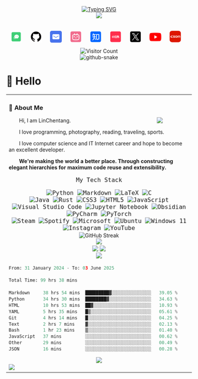 <div align="center">
  
  <!-- dynamic typing effect 动态打字效果 -->
  <div>
    <a href="https://git.io/typing-svg">
      <img src="https://readme-typing-svg.demolab.com?font=Fira+Code&pause=1000&width=435&lines=LinChentang%E5%90%8C%E5%AD%A6%E7%A5%9D%E6%82%A8%E4%BB%8A%E5%A4%A9%E6%84%89%E5%BF%AB!&center=true&size=27" alt="Typing SVG" />
    </a>
  </div>

  <!-- knock code pictures 敲代码的图片 -->
  <picture>
    <source media="(prefers-color-scheme: dark)" srcset="https://cdn.jsdelivr.net/gh/LinChentang/LinChentang/assets/images/coding.gif" />
    <!-- <source media="(prefers-color-scheme: light)" srcset="https://cdn.jsdelivr.net/gh/LinChentang/LinChentang/assets/images/developer.svg" height="225px" /> -->
    <img src="https://cdn.jsdelivr.net/gh/LinChentang/LinChentang/assets/images/coding.gif" />
  </picture>

  <!-- for beauty 留个空行好看点 -->
  <div>&nbsp;</div>
  
  <!-- profile logo 个人资料徽标 -->
  <div style="text-align: center;">
  <p>
    <a href="https://linchentang.top/wechat_qrcode/" target="_blank" rel="noopener noreferrer"><img src="./images/微信.png"  style="height:32px; vertical-align:middle; margin-right:4px;"></a>&emsp;
    <a href="https://github.com/LinChentang" target="_blank" rel="noopener noreferrer"><img src="./images/github.png" style="height:32px; vertical-align:middle; margin-right:4px;"></a>&emsp;
    <a href="mailto:z1273611131@163.com" target="_blank" rel="noopener noreferrer"><img src="./images/邮箱.png"  style="height:32px; vertical-align:middle; margin-right:4px;"></a>&emsp;
    <a href="https://space.bilibili.com/346629528?spm_id_from=333.1007.0.0" target="_blank" rel="noopener noreferrer"><img src="./images/哔哩哔哩.png"  style="height:32px; vertical-align:middle; margin-right:4px;"></a>&emsp;
    <a href="https://www.zhihu.com/people/yu-chen-63-69-85" target="_blank" rel="noopener noreferrer"><img src="./images/知乎.png"  style="height:32px; vertical-align:middle; margin-right:4px;"></a>&emsp;
    <a href="https://www.xiaohongshu.com/user/profile/66a673f5000000001d023fdb" target="_blank" rel="noopener noreferrer"><img src="./images/小红书.png"  style="height:32px; vertical-align:middle; margin-right:4px;"></a>&emsp;
    <a href="https://x.com/linchentang23" target="_blank" rel="noopener noreferrer"><img src="./images/TwitterX.png"  style="height:32px; vertical-align:middle; margin-right:4px;"></a>&emsp;
    <a href="https://www.youtube.com/@linchentang618" target="_blank" rel="noopener noreferrer"><img src="./images/youtube .png"  style="height:32px; vertical-align:middle; margin-right:4px;"></a>&emsp;
    <a href="https://blog.csdn.net/weixin_64266899?spm=1011.2124.3001.5343" target="_blank" rel="noopener noreferrer"><img src="./images/CSDN.png"  style="height:32px; vertical-align:middle; margin-right:4px;"></a>&emsp;
  </p>
  </div>

  <!-- visitor statistics logo 访问量统计-->
  <div align="center">
    <img src="https://profile-counter.glitch.me/LinChentang/count.svg" alt="Visitor Count" width="225" />
  </div>

  <!-- Snake Code Contribution Map 贪吃蛇代码贡献图 -->
  <picture>
    <source media="(prefers-color-scheme: dark)" srcset="https://cdn.jsdelivr.net/gh/LinChentang/LinChentang/profile-snake-contrib/github-contribution-grid-snake-dark.svg" />
    <source media="(prefers-color-scheme: light)" srcset="https://cdn.jsdelivr.net/gh/LinChentang/LinChentang/profile-snake-contrib/github-contribution-grid-snake.svg" />
    <img height="168px" alt="github-snake" src="https://cdn.jsdelivr.net/gh/LinChentang/LinChentang/profile-snake-contrib/github-contribution-grid-snake-dark.svg" />
  </picture>

</div>

#  🙋 Hello

<table>
  
<tr><td>

</div>

### 🤺 About Me

<img align="right" width="88" src="https://cdn.jsdelivr.net/gh/LinChentang/LinChentang/assets/images/steven.png" />

<p>&emsp;&emsp;Hi, I am LinChentang.</p>
<p>&emsp;&emsp;I love programming, photography, reading, traveling, sports.</p>
<p>&emsp;&emsp;I love computer science and IT Internet career and hope to become an excellent developer.</p>
<p><strong>&emsp;&emsp;We're making the world a better place. Through constructing elegant hierarchies for maximum code reuse and extensibility.</strong></p>
</div>

<!-- github-readme-tech-stack 技术栈 -->
<div align="center" style="font-family: 'JetBrains Mono',monospace; font-size: 16px;">
  <p>
  My Tech Stack
  </p>
  <img src="https://img.shields.io/badge/python-3670A0?style=for-the-badge&logo=python&logoColor=ffdd54" alt="Python">
  <img src="https://img.shields.io/badge/markdown-%23000000.svg?style=for-the-badge&logo=markdown&logoColor=white" alt="Markdown">
  <img src="https://img.shields.io/badge/latex-%23008080.svg?style=for-the-badge&logo=latex&logoColor=white" alt="LaTeX">
  <img src="https://img.shields.io/badge/c-%2300599C.svg?style=for-the-badge&logo=c&logoColor=white" alt="C">
  <br> 
  <img src="https://img.shields.io/badge/java-%23ED8B00.svg?style=for-the-badge&logo=openjdk&logoColor=white" alt="Java">
  <img src="https://img.shields.io/badge/rust-%23000000.svg?style=for-the-badge&logo=rust&logoColor=white" alt="Rust">
  <img src="https://img.shields.io/badge/css3-%231572B6.svg?style=for-the-badge&logo=css3&logoColor=white" alt="CSS3">
  <img src="https://img.shields.io/badge/html5-%23E34F26.svg?style=for-the-badge&logo=html5&logoColor=white" alt="HTML5">
  <img src="https://img.shields.io/badge/javascript-%23323330.svg?style=for-the-badge&logo=javascript&logoColor=%23F7DF1E" alt="JavaScript">
  <br> 
  <img src="https://img.shields.io/badge/Visual%20Studio%20Code-0078d7.svg?style=for-the-badge&logo=visual-studio-code&logoColor=white" alt="Visual Studio Code">
  <img src="https://img.shields.io/badge/jupyter-%23FA0F00.svg?style=for-the-badge&logo=jupyter&logoColor=white" alt="Jupyter Notebook">
  <img src="https://img.shields.io/badge/Obsidian-%23483699.svg?style=for-the-badge&logo=obsidian&logoColor=white" alt="Obsidian">
  <img src="https://img.shields.io/badge/pycharm-143?style=for-the-badge&logo=pycharm&logoColor=black&color=black&labelColor=green" alt="PyCharm">
  <img src="https://img.shields.io/badge/PyTorch-%23EE4C2C.svg?style=for-the-badge&logo=PyTorch&logoColor=white" alt="PyTorch">
  <br> 
  <img src="https://img.shields.io/badge/steam-%23000000.svg?style=for-the-badge&logo=steam&logoColor=white" alt="Steam">
  <img src="https://img.shields.io/badge/Spotify-1ED760?style=for-the-badge&logo=spotify&logoColor=white" alt="Spotify">
  <img src="https://img.shields.io/badge/Microsoft-0078D4?style=for-the-badge&logo=microsoft&logoColor=white" alt="Microsoft">
  <img src="https://img.shields.io/badge/Ubuntu-E95420?style=for-the-badge&logo=ubuntu&logoColor=white" alt="Ubuntu">
  <img src="https://img.shields.io/badge/Windows%2011-%230079d5.svg?style=for-the-badge&logo=Windows%2011&logoColor=white" alt="Windows 11">
  <img src="https://img.shields.io/badge/Instagram-%23E4405F.svg?style=for-the-badge&logo=Instagram&logoColor=white" alt="Instagram">
  <img src="https://img.shields.io/badge/YouTube-%23FF0000.svg?style=for-the-badge&logo=YouTube&logoColor=white" alt="YouTube">
</div>

<!-- github-readme-streak-stats 连续提交代码天数记录 -->
<div align="center">
   <img height="168px" align="center" src="https://github-readme-streak-stats-eight.vercel.app/?user=LinChentang&theme=default&hide_border=true&mode=weekly&card_width=475" alt="GitHub Streak" />
</div>

<!-- spotify -->
<div align="center">
    <img height="168px" src="https://spotify-github-profile.kittinanx.com/api/view.svg?uid=31ndk7wlzonshfe43fboyw2yomcq&redirect=true][https://spotify-github-profile.kittinanx.com/api/view.svg?uid=31ndk7wlzonshfe43fboyw2yomcq&cover_image=true&theme=novatorem&show_offline=true&background_color=121212&interchange=true&bar_color=53b14f&bar_color_cover=true" />
</div>

<!-- ########################################## 分割 

<!-- GitHub 数据统计 -->
<div align="center">
    <img height="148px" src="https://github-readme-stats-git-masterrstaa-rickstaa.vercel.app/api?username=LinChentang&hide_title=false&hide_border=true&show_icons=true&line_height=21&theme=default" />
    <img height="148px" src="https://github-readme-stats-git-masterrstaa-rickstaa.vercel.app/api/top-langs/?username=LinChentang&hide_title=false&hide_border=true&layout=compact&langs_count=6&theme=default" />
</div>



<!-- GitHub 奖杯🏆 -->
<div align="center">
  <img  height="168px" src="https://github-profile-trophy.vercel.app/?username=LinChentang&theme=flat&row=1&column=-1&no-frame=true&no-bg=true" />
</div>

<!--START_SECTION:waka-->

```python
From: 31 January 2024 - To: 03 June 2025

Total Time: 99 hrs 38 mins

Markdown     38 hrs 54 mins  █████████▓░░░░░░░░░░░░░░░   39.05 %
Python       34 hrs 30 mins  ████████▓░░░░░░░░░░░░░░░░   34.63 %
HTML         10 hrs 53 mins  ██▓░░░░░░░░░░░░░░░░░░░░░░   10.93 %
YAML         5 hrs 35 mins   █▒░░░░░░░░░░░░░░░░░░░░░░░   05.61 %
Git          4 hrs 14 mins   █░░░░░░░░░░░░░░░░░░░░░░░░   04.25 %
Text         2 hrs 7 mins    ▓░░░░░░░░░░░░░░░░░░░░░░░░   02.13 %
Bash         1 hr 23 mins    ▒░░░░░░░░░░░░░░░░░░░░░░░░   01.40 %
JavaScript   37 mins         ░░░░░░░░░░░░░░░░░░░░░░░░░   00.62 %
Other        29 mins         ░░░░░░░░░░░░░░░░░░░░░░░░░   00.49 %
JSON         16 mins         ░░░░░░░░░░░░░░░░░░░░░░░░░   00.28 %
```

<!--END_SECTION:waka-->

<!-- GitHub Activity Graph GitHub 活动图 -->
<div align="center">
    <img src="https://github-readme-activity-graph.vercel.app/graph?username=LinChentang&theme=minimal" />
</div>

<!-- profile-3d-contrib 3D贡献图-->
<picture>
  <source media="(prefers-color-scheme: dark)" srcset="https://cdn.jsdelivr.net/gh/LinChentang/LinChentang/profile-3d-contrib/profile-night-rainbow.svg" />
  <source media="(prefers-color-scheme: light)" srcset="https://cdn.jsdelivr.net/gh/LinChentang/LinChentang/profile-3d-contrib/profile-season-animate.svg" />
  <img src="https://cdn.jsdelivr.net/gh/LinChentang/LinChentang/profile-3d-contrib/profile-night-rainbow.svg" />
</picture>

</div>

</td></tr>
